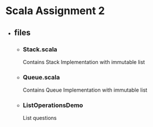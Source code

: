 # Scala Assignment 2

- ## files
    * ### Stack.scala
        Contains Stack Implementation with immutable list
    * ### Queue.scala
        Contains Queue Implementation with immutable list
    * ### ListOperationsDemo
        List questions


